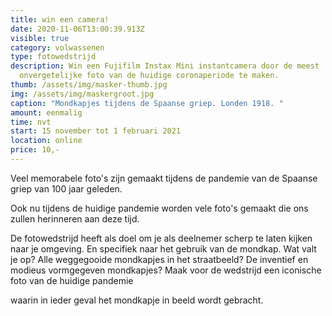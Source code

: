 ```yaml
---
title: win een camera!
date: 2020-11-06T13:00:39.913Z
visible: true
category: volwassenen
type: fotowedstrijd
description: Win een Fujifilm Instax Mini instantcamera door de meest
  onvergetelijke foto van de huidige coronaperiode te maken.
thumb: /assets/img/masker-thumb.jpg
img: /assets/img/maskergroot.jpg
caption: "Mondkapjes tijdens de Spaanse griep. Londen 1918. "
amount: eenmalig
time: nvt
start: 15 november tot 1 februari 2021
location: online
price: 10,-
---
```

Veel memorabele foto's zijn gemaakt tijdens de pandemie van de Spaanse griep van 100 jaar geleden.

Ook nu tijdens de huidige pandemie worden vele foto's gemaakt die ons zullen herinneren aan deze tijd.

De fotowedstrijd heeft als doel om je als deelnemer scherp te laten kijken naar je omgeving. En specifiek naar het gebruik van de mondkap. Wat valt je op? Alle weggegooide mondkapjes in het straatbeeld? De inventief en modieus vormgegeven mondkapjes? Maak voor de wedstrijd een iconische foto van de huidige pandemie

waarin in ieder geval het mondkapje in beeld wordt gebracht.
